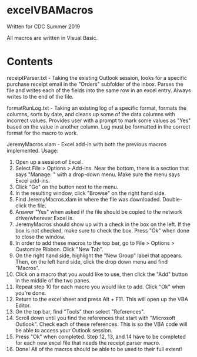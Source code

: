 # excelVBAMacros
Written for CDC Summer 2019

All macros are written in Visual Basic.

# Contents

receiptParser.txt - Taking the existing Outlook session, looks for a specific purchase receipt email in the "Orders" subfolder of the inbox.
Parses the file and writes each of the fields into the same row in an excel entry. Always writes to the end of the file.

formatRunLog.txt - Taking an existing log of a specific format, formats the columns, sorts by date, and cleans up some of the data columns with incorrect values.
Provides user with a prompt to mark some values as "Yes" based on the value in another column.
Log must be formatted in the correct format for the macro to work.

JeremyMacros.xlam - Excel add-in with both the previous macros implemented.
Usage: 
1. Open up a session of Excel. 
2. Select File > Options > Add-ins. Near the bottom, there is a section that says "Manage: " with a drop-down menu. Make sure the menu says Excel add-ins.
3. Click "Go" on the button next to the menu.
4. In the resulting window, click "Browse" on the right hand side.
5. Find JeremyMacros.xlam in where the file was downloaded. Double-click the file.
6. Answer "Yes" when asked if the file should be copied to the network drive/wherever Excel is.
7. JeremyMacros should show up with a check in the box on the left. If the box is not checked, make sure to check the box. Press "Ok" when done to close the window.
8. In order to add these macros to the top bar, go to File > Options > Customize Ribbon. Click "New Tab".
9. On the right hand side, highlight the "New Group" label that appears. Then, on the left hand side, click the drop down menu and find "Macros".
10. Click on a macro that you would like to use, then click the "Add" button in the middle of the two panes.
11. Repeat step 10 for each macro you would like to add. Click "Ok" when you're done.
12. Return to the excel sheet and press Alt +  F11. This will open up the VBA Editor. 
13. On the top bar, find "Tools" then select "References".
14. Scroll down until you find the references that start with "Microsoft Outlook". Check each of these references. This is so the VBA code will be able to access your Outlook session.
15. Press "Ok" when completed. Step 12, 13, and 14 have to be completed for each new excel file that needs the receipt parser macro.
16. Done! All of the macros should be able to be used to their full extent!

